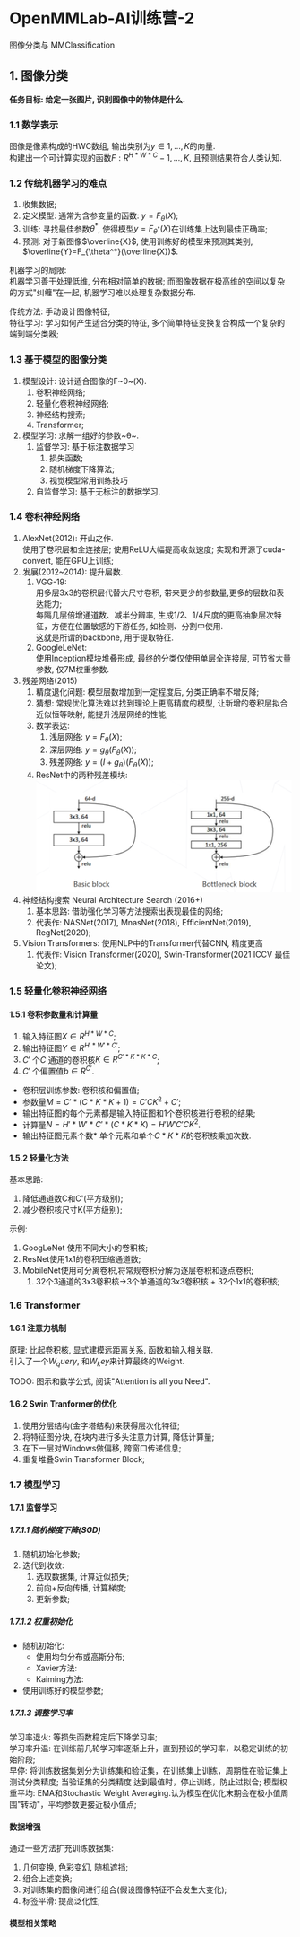 # OpenMMLab-AI训练营-2

图像分类与 MMClassification

## 1. 图像分类

**任务目标: 给定一张图片, 识别图像中的物体是什么.**

### 1.1 数学表示

图像是像素构成的HWC数组, 输出类别为$y∈{1, ..., K}$的向量.  
构建出一个可计算实现的函数$F: R^{H*W*C}-{1, ..., K}$, 且预测结果符合人类认知.

### 1.2 传统机器学习的难点

1. 收集数据;
2. 定义模型:
通常为含参变量的函数: $y = F_{\theta}(X)$;
3. 训练:
寻找最佳参数$\theta^*$, 使得模型$y = F_{\theta^*}(X)$在训练集上达到最佳正确率;
4. 预测:
对于新图像$\overline{X}$, 使用训练好的模型来预测其类别, $\overline{Y}=F_{\theta^*}(\overline{X})$.

机器学习的局限:  
机器学习善于处理低维, 分布相对简单的数据; 而图像数据在极高维的空间以复杂的方式"纠缠"在一起, 机器学习难以处理复杂数据分布.  

传统方法: 手动设计图像特征;  
特征学习: 学习如何产生适合分类的特征, 多个简单特征变换复合构成一个复杂的端到端分类器;  

### 1.3 基于模型的图像分类

1. 模型设计: 设计适合图像的F~θ~(X).
   1. 卷积神经网络;
   2. 轻量化卷积神经网络;
   3. 神经结构搜索;
   4. Transformer;
2. 模型学习: 求解一组好的参数~θ~.
   1. 监督学习: 基于标注数据学习
      1. 损失函数;
      2. 随机梯度下降算法;
      3. 视觉模型常用训练技巧
   2. 自监督学习: 基于无标注的数据学习.

### 1.4 卷积神经网络

1. AlexNet(2012): 开山之作.  
   使用了卷积层和全连接层; 使用ReLU大幅提高收敛速度; 实现和开源了cuda-convert, 能在GPU上训练;
2. 发展(2012~2014): 提升层数.
   1. VGG-19:  
    用多层3x3的卷积层代替大尺寸卷积, 带来更少的参数量,更多的层数和表达能力;  
    每隔几层倍增通道数、减半分辨率, 生成1/2、1/4尺度的更高抽象层次特征，方便在位置敏感的下游任务, 如检测、分割中使用.  
    这就是所谓的backbone, 用于提取特征.
   2. GoogleLeNet:  
    使用Inception模块堆叠形成, 最终的分类仅使用单层全连接层, 可节省大量参数, 仅7M权重参数.  
3. 残差网络(2015)
   1. 精度退化问题: 模型层数增加到一定程度后, 分类正确率不增反降;
   2. 猜想: 常规优化算法难以找到理论上更高精度的模型, 让新增的卷积层拟合近似恒等映射, 能提升浅层网络的性能;
   3. 数学表达:
      1. 浅层网络: $y = F_{\theta}(X)$;
      2. 深层网络: $y = g_\theta(F_{\theta}(X))$;
      3. 残差网络: $y = (I + g_\theta)(F_{\theta}(X))$;
   4. ResNet中的两种残差模块:
      ![ResNet Module](./images/ResNet.png "ResNet Module")
4. 神经结构搜索 Neural Architecture Search (2016+)
   1. 基本思路: 借助强化学习等方法搜索出表现最佳的网络;
   2. 代表作: NASNet(2017), MnasNet(2018), EfficientNet(2019), RegNet(2020);
5. Vision Transformers: 使用NLP中的Transformer代替CNN, 精度更高
   1. 代表作: Vision Transformer(2020), Swin-Transformer(2021 ICCV 最佳论文);

### 1.5 轻量化卷积神经网络

#### 1.5.1 卷积参数量和计算量

1. 输入特征图$X \in R^{H*W*C}$;
2. 输出特征图$Y \in R^{H'*W'*C'}$;
3. $C'$ 个$C$ 通道的卷积核$K \in R^{C'*K*K*C}$;
4. $C'$ 个偏置值$b \in R^{C'}$.

- 卷积层训练参数: 卷积核和偏置值;
- 参数量$M=C'*(C*K*K+1)=C'CK^2+C'$;
- 输出特征图的每个元素都是输入特征图和1个卷积核进行卷积的结果;
- 计算量$N=H'*W'*C'*(C*K*K)=H'W'C'CK^2$.
- 输出特征图元素个数* 单个元素和单个$C*K*K$的卷积核乘加次数.

#### 1.5.2 轻量化方法

基本思路:

1. 降低通道数C和C'(平方级别);
2. 减少卷积核尺寸K(平方级别);

示例:

1. GoogLeNet 使用不同大小的卷积核;
2. ResNet使用1x1的卷积压缩通道数;
3. MobileNet使用可分离卷积,将常规卷积分解为逐层卷积和逐点卷积;
   1. 32个3通道的3x3卷积核->3个单通道的3x3卷积核 + 32个1x1的卷积核;

### 1.6 Transformer

#### 1.6.1 注意力机制

原理: 比起卷积核, 显式建模远距离关系, 函数和输入相关联.  
引入了一个$W_query$, 和$W_key$来计算最终的Weight.

TODO: 图示和数学公式, 阅读"Attention is all you Need".

#### 1.6.2 Swin Tranformer的优化

1. 使用分层结构(金字塔结构)来获得层次化特征;
2. 将特征图分块, 在块内进行多头注意力计算, 降低计算量;
3. 在下一层对Windows做偏移, 跨窗口传递信息;
4. 重复堆叠Swin Transformer Block;

### 1.7 模型学习

#### 1.7.1 监督学习

##### 1.7.1.1 随机梯度下降(SGD)

   1. 随机初始化参数;
   2. 迭代到收敛:
      1. 选取数据集, 计算近似损失;
      2. 前向+反向传播, 计算梯度;
      3. 更新参数;

##### 1.7.1.2 权重初始化

- 随机初始化:
  - 使用均匀分布或高斯分布;
  - Xavier方法:
  - Kaiming方法:
- 使用训练好的模型参数;

##### 1.7.1.3 调整学习率

学习率退火: 等损失函数稳定后下降学习率;  
学习率升温: 在训练前几轮学习率逐渐上升，直到预设的学习率，以稳定训练的初始阶段;  
早停: 将训练数据集划分为训练集和验证集，在训练集上训练，周期性在验证集上测试分类精度; 当验证集的分类精度 达到最值时，停止训练，防止过拟合;
模型权重平均: EMA和Stochastic Weight Averaging.认为模型在优化末期会在极小值周围"转动"，平均参数更接近极小值点;  

#### 数据增强

通过一些方法扩充训练数据集:

1. 几何变换, 色彩变幻, 随机遮挡;
2. 组合上述变换;
3. 对训练集的图像间进行组合(假设图像特征不会发生大变化);
4. 标签平滑: 提高泛化性;

#### 模型相关策略